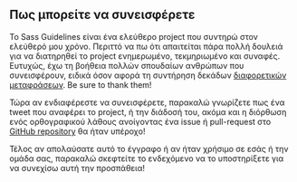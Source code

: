 
## Πως μπορείτε να συνεισφέρετε

Το Sass Guidelines είναι ένα ελεύθερο project που συντηρώ στον ελεύθερό μου χρόνο. Περιττό να πω ότι απαιτείται πάρα πολλή δουλειά για να διατηρηθεί το project ενημερωμένο, τεκμηριωμένο και συναφές. Ευτυχώς, έχω τη βοήθεια πολλών σπουδαίων ανθρώπων που συνεισφέρουν, ειδικά όσον αφορά τη συντήρηση δεκάδων <a href="#options-panel" class="link-like">διαφορετικών μεταφράσεων</a>. Be sure to thank them!

Τώρα αν ενδιαφέρεστε να συνεισφέρετε, παρακαλώ γνωρίζετε πως ένα tweet που αναφέρει το project, ή την διάδοσή του, ακόμα και η διόρθωση ενός ορθογραφικού λάθους ανοίγοντας ένα issue ή pull-request στο [GitHub repository](https://github.com/KittyGiraudel/sass-guidelines) θα ήταν υπέροχο!

Τέλος αν απολαύσατε αυτό το έγγραφο ή αν ήταν χρήσιμο σε εσάς ή την ομάδα σας, παρακαλώ σκεφτείτε το ενδεχόμενο να το υποστηρίξετε για να συνεχίσω αυτή την προσπάθεια!
